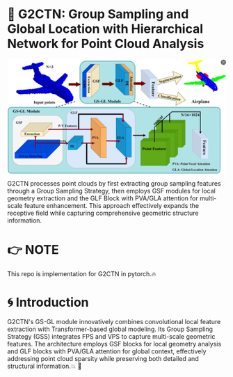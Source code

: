 # 📌 G2CTN: Group Sampling and Global Location with Hierarchical Network for Point Cloud Analysis
![](https://github.com/zhiyuan0609/G2CTN/blob/main/figures/3.png)
G2CTN processes point clouds by first extracting group sampling features through a Group Sampling Strategy, then employs GSF modules for local geometry extraction and the GLF Block with PVA/GLA attention for multi-scale feature enhancement. This approach effectively expands the receptive field while capturing comprehensive geometric structure information.
# 👉 NOTE
This repo is implementation for G2CTN in pytorch.🔥
# 🌀 Introduction
G2CTN's GS-GL module innovatively combines convolutional local feature extraction with Transformer-based global modeling. Its Group Sampling Strategy (GSS) integrates FPS and VPS to capture multi-scale geometric features. The architecture employs GSF blocks for local geometry analysis and GLF blocks with PVA/GLA attention for global context, effectively addressing point cloud sparsity while preserving both detailed and structural information.💥
🧩
